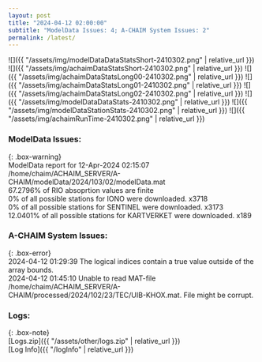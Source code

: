 ```yaml
---
layout: post
title: "2024-04-12 02:00:00"
subtitle: "ModelData Issues: 4; A-CHAIM System Issues: 2"
permalink: /latest/
---
```


![]({{ "/assets/img/modelDataDataStatsShort-2410302.png" | relative_url }})
![]({{ "/assets/img/achaimDataStatsShort-2410302.png" | relative_url }})
![]({{ "/assets/img/achaimDataStatsLong00-2410302.png" | relative_url }})
![]({{ "/assets/img/achaimDataStatsLong01-2410302.png" | relative_url }})
![]({{ "/assets/img/achaimDataStatsLong02-2410302.png" | relative_url }})
![]({{ "/assets/img/modelDataDataStats-2410302.png" | relative_url }})
![]({{ "/assets/img/modelDataStationStats-2410302.png" | relative_url }})
![]({{ "/assets/img/achaimRunTime-2410302.png" | relative_url }})


### ModelData Issues:  
  
{: .box-warning}  
 ModelData report for 12-Apr-2024 02:15:07   
 /home/chaim/ACHAIM_SERVER/A-CHAIM/modelData/2024/103/02/modelData.mat   
 67.2796% of RIO absoprtion values are finite   
 0% of all possible stations for IONO were downloaded. x3718   
 0% of all possible stations for SENTINEL were downloaded. x3173   
 12.0401% of all possible stations for KARTVERKET were downloaded. x189   
  
### A-CHAIM System Issues:  
  
{: .box-error}  
2024-04-12 01:29:39 The logical indices contain a true value outside of the array bounds.  
2024-04-12 01:45:10 Unable to read MAT-file /home/chaim/ACHAIM_SERVER/A-CHAIM/processed/2024/102/23/TEC/UIB-KHOX.mat. File might be corrupt.  

### Logs:  
  
{: .box-note}  
[Logs.zip]({{ "/assets/other/logs.zip" | relative_url }})  
[Log Info]({{ "/logInfo" | relative_url }})  
